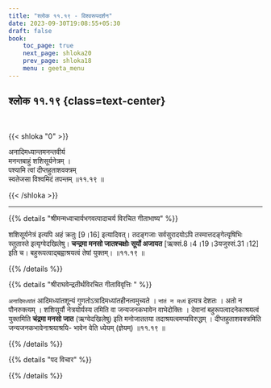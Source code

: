 ```yaml
---
title: "श्लोक ११.१९ - विश्वरूपदर्शन"
date: 2023-09-30T19:08:55+05:30
draft: false
book:
    toc_page: true
    next_page: shloka20
    prev_page: shloka18
    menu : geeta_menu
---
```




## श्लोक ११.१९ {class=text-center}

<br/>

{{< shloka  "0"  >}}

अनादिमध्यान्तमनन्तवीर्य  
मनन्तबाहुं शशिसूर्यनेत्रम् ।    
पश्यामि त्वां दीप्तहुताशवक्त्रम्  
स्वतेजसा विश्वमिदं तपन्तम् ॥११.१९ ॥

{{< /shloka >}}

---


{{% details "श्रीमन्मध्वाचार्यभगवत्पादाचर्य विरचित  गीताभाष्य" %}}

शशिसूर्यनेत्रं इत्यपि अहं क्रतुः [9।16] इत्यादिवत्। 
तदङ्गजाः सर्वसुरादयोऽपि तस्मात्तदङ्गेत्यृषिभिः 
स्तुतास्ते इत्यृग्वेदखिलेषु। 
**चन्द्रमा मनसो जातश्चक्षोः सूर्यो अजायत** 
[ऋक्सं.8।4।19।3यजुस्सं.31।12] इति च। 
बहुरूपत्वाद्बह्वाश्रयत्वं तेषां युक्तम्। ॥११.१९ ॥

{{% /details %}}



{{% details "श्रीराघवेन्द्रतीर्थविरचित गीताविवृत्तिः " %}}

`अनादिमध्यांतं` आदिमध्यांतशून्यं 
गुणतोऽत्रादिमध्यांतहीनत्वमुच्यते । 
`नांतं न मध्यं` इत्यत्र देशतः । 
अतो न पौनरुक्त्यम्‌ । शशिसूर्यौ नेत्रयोर्यस्य 
तमिति वा जन्यजनकभावेन वाभेदोक्तिः । 
देवानां बहुरूपत्वादनेकाश्रयत्वं 
युक्तमिति **चंद्रमा मनसो जात** (ऋग्वेदखिलेषु) 
इति मनोजाततया तदाश्रयत्वमप्यविरुद्धम्‌ । 
दीप्तहुताशवक्त्रमिति जन्यजनकभावेनाश्रयाश्रयि-
भावेन वेति ध्येयम्‌ (ज्ञेयम्‌) ॥११.१९ ॥

{{% /details %}}



{{% details "पद विचार" %}}


{{% /details %}}
